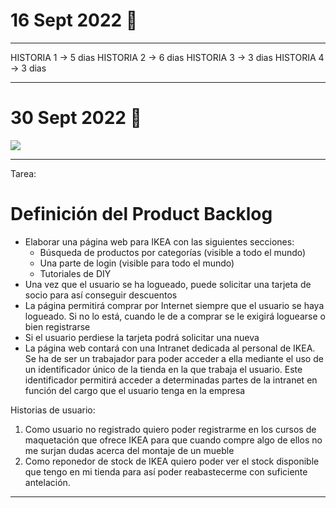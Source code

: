 # 16 Sept 2022 🪫
---
HISTORIA 1 -> 5 dias
HISTORIA 2 -> 6 dias
HISTORIA 3 -> 3 dias
HISTORIA 4 -> 3 dias

---
# 30 Sept 2022 🔫
![](tarea%20seminario%202.png)

---
Tarea:
# Definición del Product Backlog

- Elaborar una página web para IKEA con las siguientes secciones:
	- Búsqueda de productos por categorías (visible a todo el mundo)
	- Una parte de login (visible para todo el mundo)
	- Tutoriales de DIY
- Una vez que el usuario se ha logueado, puede solicitar una tarjeta de socio para así conseguir descuentos
- La página permitirá comprar por Internet siempre que el usuario se haya logueado. Si no lo está, cuando le de a comprar se le exigirá loguearse o bien registrarse
- Si el usuario perdiese la tarjeta podrá solicitar una nueva
- La página web contará con una Intranet dedicada al personal de IKEA. Se ha de ser un trabajador para poder acceder a ella mediante el uso de un identificador único de la tienda en la que trabaja el usuario. Este identificador permitirá acceder a determinadas partes de la intranet en función del cargo que el usuario tenga en la empresa

Historias de usuario:

1. Como usuario no registrado quiero poder registrarme en los cursos de maquetación que ofrece IKEA para que cuando compre algo de ellos no me surjan dudas acerca del montaje de un mueble
2. Como reponedor de stock de IKEA quiero poder ver el stock disponible que tengo en mi tienda para así poder reabastecerme con suficiente antelación.

---